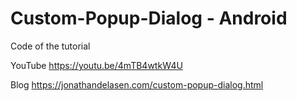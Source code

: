# Custom-Popup-Dialog - Android

Code of the tutorial

YouTube
https://youtu.be/4mTB4wtkW4U

Blog
https://jonathandelasen.com/custom-popup-dialog.html
